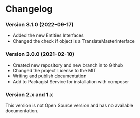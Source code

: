 Changelog
=========

### Version 3.1.0 (2022-09-17)
* Added the new Entities Interfaces
* Changed the check if object is a TranslateMasterInterface

### Version 3.0.0 (2021-02-10)
* Created new repository and new branch in to Github
* Changed the project License to the MIT
* Writing and publish documentation
* Add to Packagist Service for installation with composer

### Version 2.x and 1.x
This version is not Open Source version and has no available documentation.